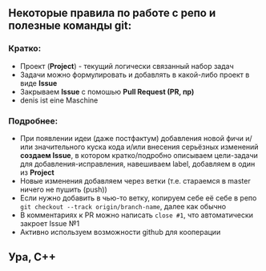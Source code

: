 ## Некоторые правила по работе с репо и полезные команды git:

### Кратко:
- Проект (**Project**) - текущий логически связанный набор задач 
- Задачи можно формулировать и добавлять в какой-либо проект в виде **Issue**
- Закрываем **Issue** с помошью **Pull Request (PR, пр)**
- denis ist eine Maschine

### Подробнее:
- При появлении идеи (даже постфактум) добавления новой фичи и/или значительного куска кода и/или внесения серьёзных изменений **создаем Issue**, в котором кратко/подробно описываем цели-задачи для добавления-исправления, навешиваем label, добавляем в один из **Project**
- Новые изменения добавляем через ветки (т.е. стараемся в master ничего не пушить (push))
- Если нужно добавить в чью-то ветку, копируем себе её себе в репо `git checkout --track origin/branch-name`, далее как обычно
- В комментариях к PR можно написать `close #1`, что автоматически закроет Issue №1
- Активно используем возможности github для кооперации

## Ура, С++